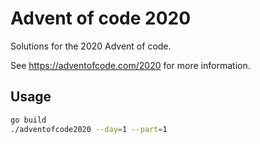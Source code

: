 # Advent of code 2020

Solutions for the 2020 Advent of code.

See https://adventofcode.com/2020 for more information.

## Usage

```bash
go build
./adventofcode2020 --day=1 --part=1
```
